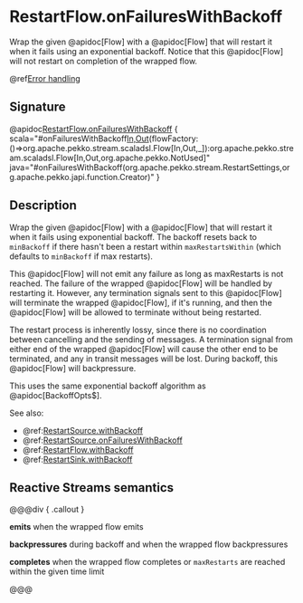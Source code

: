 # RestartFlow.onFailuresWithBackoff

Wrap the given @apidoc[Flow] with a @apidoc[Flow] that will restart it when it fails using an exponential backoff. Notice that this @apidoc[Flow] will not restart on completion of the wrapped flow.

@ref[Error handling](../index.md#error-handling)

## Signature

@apidoc[RestartFlow.onFailuresWithBackoff](RestartFlow$) { scala="#onFailuresWithBackoff[In,Out](settings:org.apache.pekko.stream.RestartSettings)(flowFactory:()=&gt;org.apache.pekko.stream.scaladsl.Flow[In,Out,_]):org.apache.pekko.stream.scaladsl.Flow[In,Out,org.apache.pekko.NotUsed]" java="#onFailuresWithBackoff(org.apache.pekko.stream.RestartSettings,org.apache.pekko.japi.function.Creator)" }


## Description

Wrap the given @apidoc[Flow] with a @apidoc[Flow] that will restart it when it fails using exponential backoff.
The backoff resets back to `minBackoff` if there hasn't been a restart within `maxRestartsWithin` (which defaults to `minBackoff` if max restarts).

This @apidoc[Flow] will not emit any failure as long as maxRestarts is not reached.
The failure of the wrapped @apidoc[Flow] will be handled by restarting it.
However, any termination signals sent to this @apidoc[Flow] will terminate the wrapped @apidoc[Flow], if it's
running, and then the @apidoc[Flow] will be allowed to terminate without being restarted.

The restart process is inherently lossy, since there is no coordination between cancelling and the sending of
messages. A termination signal from either end of the wrapped @apidoc[Flow] will cause the other end to be terminated,
and any in transit messages will be lost. During backoff, this @apidoc[Flow] will backpressure.

This uses the same exponential backoff algorithm as @apidoc[BackoffOpts$].

See also: 
 
* @ref:[RestartSource.withBackoff](../RestartSource/withBackoff.md)
* @ref:[RestartSource.onFailuresWithBackoff](../RestartSource/onFailuresWithBackoff.md)
* @ref:[RestartFlow.withBackoff](../RestartFlow/withBackoff.md)
* @ref:[RestartSink.withBackoff](../RestartSink/withBackoff.md)

## Reactive Streams semantics

@@@div { .callout }

**emits** when the wrapped flow emits

**backpressures** during backoff and when the wrapped flow backpressures

**completes** when the wrapped flow completes or `maxRestarts` are reached within the given time limit

@@@
